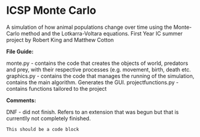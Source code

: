 # ICSP Monte Carlo
A simulation of how animal populations change over time using the Monte-Carlo method and the Lotkarra-Voltara equations. First Year IC summer project by Robert King and Matthew Cotton

**File Guide:**

  monte.py  -  contains the code that creates the objects of world, predators and prey, with their respective processes (e.g. movement, birth, death etc.
  graphics.py  -  contains the code that manages the running of the simulation, contains the main algorithm. Generates the GUI.
  projectfunctions.py  -  contains functions tailored to the project 
  
  **Comments:**
  
  DNF - did not finish. Refers to an extension that was begun but that is currentlly not completely finished.


~~~~
This should be a code block
~~~~
